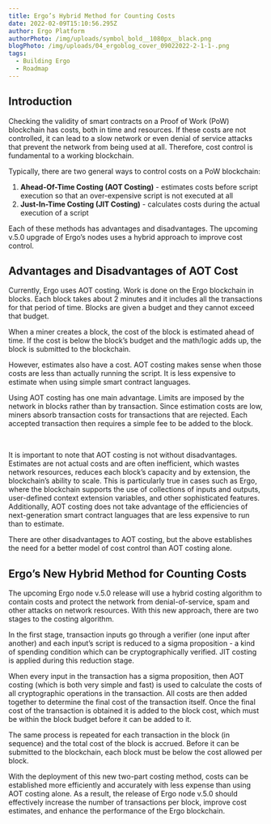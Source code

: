```yaml
---
title: Ergo’s Hybrid Method for Counting Costs
date: 2022-02-09T15:10:56.295Z
author: Ergo Platform
authorPhoto: /img/uploads/symbol_bold__1080px__black.png
blogPhoto: /img/uploads/04_ergoblog_cover_09022022-2-1-1-.png
tags:
  - Building Ergo
  - Roadmap
---
```

<!--StartFragment-->

## Introduction

Checking the validity of smart contracts on a Proof of Work (PoW) blockchain has costs, both in time and resources. If these costs are not controlled, it can lead to a slow network or even denial of service attacks that prevent the network from being used at all. Therefore, cost control is fundamental to a working blockchain.  



Typically, there are two general ways to control costs on a PoW blockchain:



1. **Ahead-Of-Time Costing (AOT Costing)** - estimates costs before script execution so that an over-expensive script is not executed at all
2. **Just-In-Time Costing (JIT Costing)** - calculates costs during the actual execution of a script

Each of these methods has advantages and disadvantages. The upcoming v.5.0 upgrade of Ergo’s nodes uses a hybrid approach to improve cost control.

## Advantages and Disadvantages of AOT Cost

Currently, Ergo uses AOT costing. Work is done on the Ergo blockchain in blocks. Each block takes about 2 minutes and it includes all the transactions for that period of time. Blocks are given a budget and they cannot exceed that budget. 

When a miner creates a block, the cost of the block is estimated ahead of time. If the cost is below the block’s budget and the math/logic adds up, the block is submitted to the blockchain.

However, estimates also have a cost. AOT costing makes sense when those costs are less than actually running the script. It is less expensive to estimate when using simple smart contract languages.

Using AOT costing has one main advantage. Limits are imposed by the network in blocks rather than by transaction. Since estimation costs are low, miners absorb transaction costs for transactions that are rejected. Each accepted transaction then requires a simple fee to be added to the block.

 

It is important to note that AOT costing is not without disadvantages. Estimates are not actual costs and are often inefficient, which wastes network resources, reduces each block’s capacity and by extension, the blockchain’s ability to scale. This is particularly true in cases such as Ergo, where the blockchain supports the use of collections of inputs and outputs, user-defined context extension variables, and other sophisticated features. Additionally, AOT costing does not take advantage of the efficiencies of next-generation smart contract languages that are less expensive to run than to estimate. 

There are other disadvantages to AOT costing, but the above establishes the need for a better model of cost control than AOT costing alone.

## Ergo’s New Hybrid Method for Counting Costs

The upcoming Ergo node v.5.0 release will use a hybrid costing algorithm to contain costs and protect the network from denial-of-service, spam and other attacks on network resources. With this new approach, there are two stages to the costing algorithm. 

In the first stage, transaction inputs go through a verifier (one input after another) and each input’s script is reduced to a sigma proposition - a kind of spending condition which can be cryptographically verified. JIT costing is applied during this reduction stage. 

When every input in the transaction has a sigma proposition, then AOT costing (which is both very simple and fast) is used to calculate the costs of all cryptographic operations in the transaction. All costs are then added together to determine the final cost of the transaction itself. Once the final cost of the transaction is obtained it is added to the block cost, which must be within the block budget before it can be added to it.

The same process is repeated for each transaction in the block (in sequence) and the total cost of the block is accrued. Before it can be submitted to the blockchain, each block must be below the cost allowed per block. 

With the deployment of this new two-part costing method, costs can be established more efficiently and accurately with less expense than using AOT costing alone. As a result, the release of Ergo node v.5.0 should effectively increase the number of transactions per block, improve cost estimates, and enhance the performance of the Ergo blockchain.



<!--EndFragment-->
